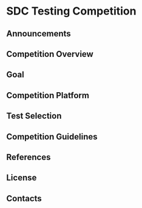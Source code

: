 # SDC Testing Competition

## Announcements

## Competition Overview

## Goal

## Competition Platform

## Test Selection

## Competition Guidelines

## References

## License

## Contacts
